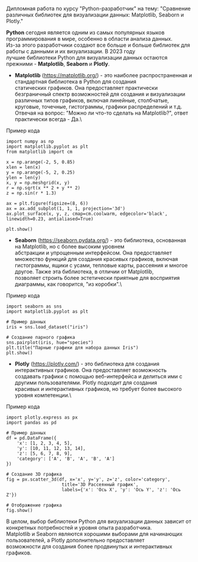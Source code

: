Дипломная работа по курсу "Python-разработчик" на тему: "Сравнение различных библиотек для визуализации данных: Matplotlib, Seaborn и Plotly."

**Python** сегодня является одним из самых популярных языков программирования в мире, особенно в области анализа данных. \
Из-за этого разработчики создают все больше и больше библиотек для работы с данными и их визуализации. В 2023 году \
лучшие библиотеки Python для визуализации данных остаются прежними - **Matplotlib**, **Seaborn** и **Plotly**.

- **Matplotlib** (https://matplotlib.org/) - это наиболее распространенная и стандартная библиотека в Python для создания\
статических графиков. Она предоставляет практически безграничный спектр возможностей для создания и визуализации \
различных типов графиков, включая линейные, столбчатые, круговые, точечные, гистограммы, графики распределений и т.д. \
Отвечая на вопрос: "Можно ли что-то сделать на Matplotlib?", ответ практически всегда - Да.\

Пример кода
```
import numpy as np
import matplotlib.pyplot as plt
from matplotlib import cm

x = np.arange(-2, 5, 0.85)
xlen = len(x)
y = np.arange(-5, 2, 0.25)
ylen = len(y)
x, y = np.meshgrid(x, y)
r = np.sqrt(x ** 2 + y ** 2)
z = np.sin(r * 1.3)

ax = plt.figure(figsize=(8, 6))
ax = ax.add_subplot(1, 1, 1, projection='3d')
ax.plot_surface(x, y, z, cmap=cm.coolwarm, edgecolor='black', linewidth=0.23, antialiased=True)

plt.show()
```

- **Seaborn** (https://seaborn.pydata.org/) - это библиотека, основанная на Matplotlib, но с более высоким уровнем \
абстракции и упрощенным интерфейсом. Она предоставляет множество функций для создания красивых графиков, включая \
гистограммы, ящики с усами, тепловые карты, рассеяния и многое другое. Также эта библиотека, в отличии от Matplotlib, \
позволяет строить более эстетически приятные для восприятия диаграммы, как говорится, "из коробки".\

Пример кода
```
import seaborn as sns
import matplotlib.pyplot as plt

# Пример данных
iris = sns.load_dataset("iris")

# Создание парного графика
sns.pairplot(iris, hue="species")
plt.title("Парные графики для набора данных Iris")
plt.show()
```

- **Plotly** (https://plotly.com/) - это библиотека для создания интерактивных графиков. Она предоставляет возможность \
создавать графики с помощью веб-интерфейса и делиться ими с другими пользователями. Plotly подходит для создания \
красивых и интерактивных графиков, но требует более высокого уровня компетенции.\

Пример кода
```
import plotly.express as px
import pandas as pd

# Пример данных
df = pd.DataFrame({
    'x': [1, 2, 3, 4, 5],
    'y': [10, 11, 12, 13, 14],
    'z': [5, 6, 7, 8, 9],
    'category': ['A', 'B', 'A', 'B', 'A']
})

# Создание 3D графика
fig = px.scatter_3d(df, x='x', y='y', z='z', color='category',
                     title='3D Рассеянный график',
                     labels={'x': 'Ось X', 'y': 'Ось Y', 'z': 'Ось Z'})

# Отображение графика
fig.show()
```

В целом, выбор библиотеки Python для визуализации данных зависит от конкретных потребностей и уровня опыта разработчика.\
Matplotlib и Seaborn являются хорошими выборами для начинающих пользователей, а Plotly дополнительно предоставляет \
возможности для создания более продвинутых и интерактивных графиков.
